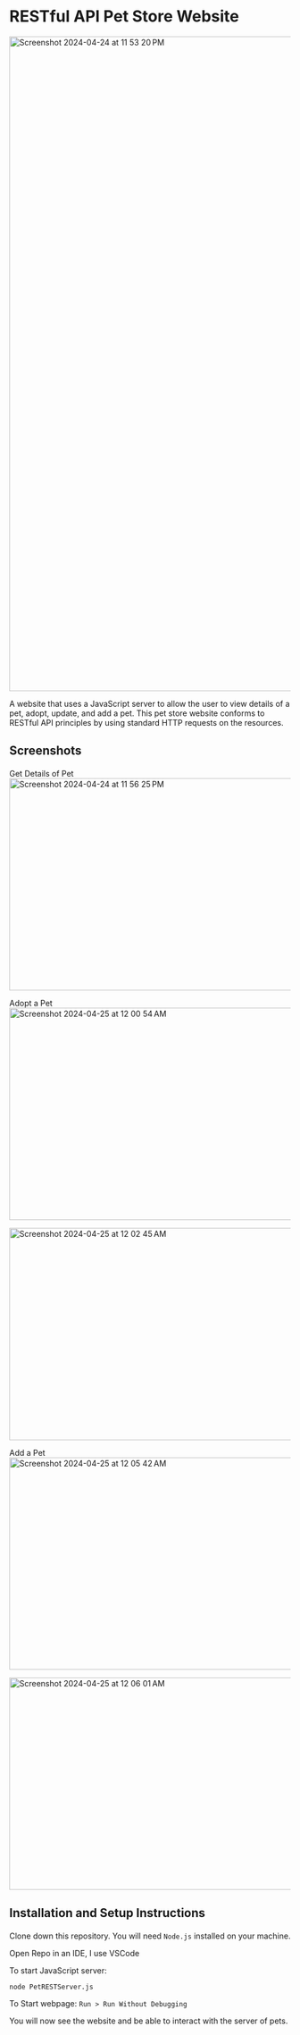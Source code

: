 # RESTful API Pet Store Website 
<img width="1172" alt="Screenshot 2024-04-24 at 11 53 20 PM" src="https://github.com/palomaresendiz/RESTful-API-Pet-Store/assets/127056165/825fe857-a578-4398-8f47-9b92107b7fcc">
     
A website that uses a JavaScript server to allow the user to view details of a pet, adopt, update, and add a pet. 
This pet store website conforms to RESTful API principles by using standard HTTP requests on the resources.

## Screenshots

####
Get Details of Pet   
<img width="600" height="380" alt="Screenshot 2024-04-24 at 11 56 25 PM" src="https://github.com/palomaresendiz/RESTful-API-Pet-Store/assets/127056165/7410fd77-c877-47be-b5fa-8db665a8d189">   

Adopt a Pet  
<img width="600" height="380" alt="Screenshot 2024-04-25 at 12 00 54 AM" src="https://github.com/palomaresendiz/RESTful-API-Pet-Store/assets/127056165/9aec2867-f354-4ed7-9a6f-aff87323d02a">  

<img width="600" height="380" alt="Screenshot 2024-04-25 at 12 02 45 AM" src="https://github.com/palomaresendiz/RESTful-API-Pet-Store/assets/127056165/ff83068a-3474-442d-9a31-5163184f050e">        
        
      
      
Add a Pet   
<img width="600" height="380" alt="Screenshot 2024-04-25 at 12 05 42 AM" src="https://github.com/palomaresendiz/RESTful-API-Pet-Store/assets/127056165/11f61ecd-5d75-4b08-a13c-8989ea03b7e0">   

<img width="600" height="380" alt="Screenshot 2024-04-25 at 12 06 01 AM" src="https://github.com/palomaresendiz/RESTful-API-Pet-Store/assets/127056165/ae38ea9c-5ece-4729-8aeb-fe3f9ae83219">  


## Installation and Setup Instructions

####  

Clone down this repository. You will need `Node.js` installed on your machine.   

Open Repo in an IDE, I use VSCode  

To start JavaScript server:

`node PetRESTServer.js` 

To Start webpage:
`Run > Run Without Debugging`

You will now see the website and be able to interact with the server of pets. 

